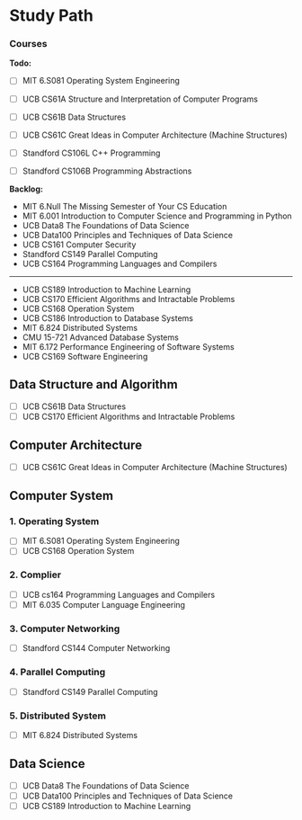 # Study Path

### Courses
**Todo:**
- [ ] MIT 6.S081 Operating System Engineering 
- [ ] UCB CS61A Structure and Interpretation of Computer Programs
- [ ] UCB CS61B Data Structures
- [ ] UCB CS61C Great Ideas in Computer Architecture (Machine Structures)
- [ ] Standford CS106L C++ Programming
- [ ] Standford CS106B Programming Abstractions



**Backlog:**
- MIT 6.Null The Missing Semester of Your CS Education
- MIT 6.001 Introduction to Computer Science and Programming in Python
- UCB Data8 The Foundations of Data Science
- UCB Data100 Principles and Techniques of Data Science
- UCB CS161 Computer Security
- Standford CS149 Parallel Computing
- UCB CS164 Programming Languages and Compilers
---
- UCB CS189 Introduction to Machine Learning
- UCB CS170 Efficient Algorithms and Intractable Problems
- UCB CS168 Operation System
- UCB CS186 Introduction to Database Systems
- MIT 6.824 Distributed Systems
- CMU 15-721 Advanced Database Systems
- MIT 6.172 Performance Engineering of Software Systems
- UCB CS169 Software Engineering	

## Data Structure and Algorithm
- [ ] UCB CS61B Data Structures
- [ ] UCB CS170 Efficient Algorithms and Intractable Problems

## Computer Architecture
- [ ] UCB CS61C Great Ideas in Computer Architecture (Machine Structures)

## Computer System
### 1. Operating System
- [ ] MIT 6.S081 Operating System Engineering 
- [ ] UCB CS168 Operation System

### 2. Complier
- [ ] UCB cs164 Programming Languages and Compilers
- [ ] MIT 6.035 Computer Language Engineering

### 3. Computer Networking
- [ ] Standford CS144 Computer Networking

### 4. Parallel Computing
- [ ] Standford CS149 Parallel Computing

### 5. Distributed System
- [ ] MIT 6.824 Distributed Systems

## Data Science
- [ ] UCB Data8 The Foundations of Data Science
- [ ] UCB Data100 Principles and Techniques of Data Science
- [ ] UCB CS189 Introduction to Machine Learning
